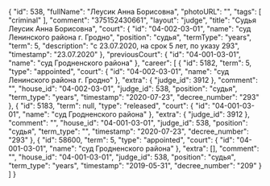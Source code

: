 {
    "id": 538,
    "fullName": "Леусик Анна Борисовна",
    "photoURL": "",
    "tags": [
        "criminal"
    ],
    "comment": "375152430661",
    "layout": "judge",
    "title": "Судья Леусик Анна Борисовна",
    "court": {
        "id": "04-002-03-01",
        "name": "суд Ленинского района г. Гродно",
        "position": "судья",
        "termType": "years",
        "term": 5,
        "description": "c 23.07.2020, на срок 5 лет, по указу 293",
        "timestamp": "23.07.2020"
    },
    "previousCourt": {
        "id": "04-001-03-01",
        "name": "суд Гродненского района"
    },
    "career": [
        {
            "id": 5182,
            "term": 5,
            "type": "appointed",
            "court": {
                "id": "04-002-03-01",
                "name": "суд Ленинского района г. Гродно"
            },
            "extra": {
                "judge_id": 3912
            },
            "comment": "",
            "house_id": "04-002-03-01",
            "judge_id": 538,
            "position": "судья",
            "term_type": "years",
            "timestamp": "2020-07-23",
            "decree_number": "293"
        },
        {
            "id": 5183,
            "term": null,
            "type": "released",
            "court": {
                "id": "04-001-03-01",
                "name": "суд Гродненского района"
            },
            "extra": {
                "judge_id": 3912
            },
            "comment": "",
            "house_id": "04-001-03-01",
            "judge_id": 538,
            "position": "судья",
            "term_type": "",
            "timestamp": "2020-07-23",
            "decree_number": "293"
        },
        {
            "id": 58600,
            "term": 5,
            "type": "appointed",
            "court": {
                "id": "04-001-03-01",
                "name": "суд Гродненского района"
            },
            "extra": [],
            "comment": "",
            "house_id": "04-001-03-01",
            "judge_id": 538,
            "position": "судья",
            "term_type": "years",
            "timestamp": "2019-05-31",
            "decree_number": "209"
        }
    ]
}